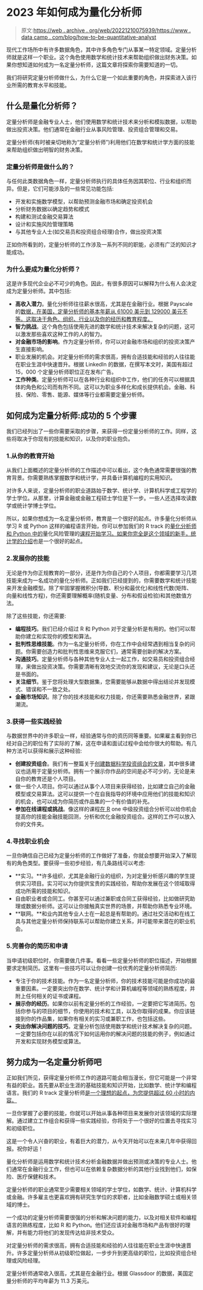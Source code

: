 # 2023 年如何成为量化分析师

> 原文:[https://web . archive . org/web/20221210075939/https://www . data camp . com/blog/how-to-be-quantitative-analyst](https://web.archive.org/web/20221210075939/https://www.datacamp.com/blog/how-to-become-quantitative-analyst)

现代工作场所中有许多数据角色，其中许多角色专门从事某一特定领域。定量分析师就是这样一个职业。这个角色使用数学和统计技术来帮助组织做出财务决策。如果你想知道如何成为一名定量分析师，这篇文章将探索你需要知道的一切。

我们将研究定量分析师做什么，为什么它是一个如此重要的角色，并探索进入该行业所需的教育水平和技能。

## 什么是量化分析师？

定量分析师是金融专业人士，他们使用数学和统计技术来分析和模拟数据，以帮助做出投资决策。他们通常在金融行业从事风险管理、投资组合管理和交易。

定量分析师(有时被亲切地称为“定量分析师”)利用他们在数学和统计学方面的技能来帮助组织做出明智的财务决策。

### 定量分析师是做什么的？

与任何此类数据角色一样，定量分析师执行的具体任务因其职位、行业和组织而异。但是，它们可能涉及的一些常见功能包括:

*   开发和实施数学模型，以帮助预测金融市场和确定投资机会
*   分析财务数据以确定趋势和模式
*   构建和测试金融交易算法
*   设计和实施风险管理策略
*   与其他专业人士(如交易员和投资组合经理)合作，做出投资决策

正如你所看到的，定量分析师的工作涉及一系列不同的职能，必须有广泛的知识才能成功。

### 为什么要成为量化分析师？

这是许多现代企业必不可少的角色。因此，有很多原因可以解释为什么有人会决定成为定量分析师。其中包括:

*   **高收入潜力**。量化分析师往往薪水很高，尤其是在金融行业。根据 Payscale 的[数据，在美国，定量分析师的基本年薪从 61000 美元到 129000 美元不等。这取决于角色、组织、行业以及你的经历和教育程度。](https://web.archive.org/web/20221212135827/https://www.payscale.com/research/US/Job=Quantitative_Analyst/Salary)
*   **智力挑战**。这个角色包括使用先进的数学和统计技术来解决复杂的问题，这可以激发那些喜欢这种工作的人的智力。
*   **对金融市场的影响**。作为定量分析师，你可以对金融市场和组织的投资决策产生直接影响。
*   职业发展的机会。对定量分析师的需求很高，拥有合适技能和经验的人往往能在职业生涯中快速晋升。根据 LinkedIn 的数据，在撰写本文时，美国有超过 15，000 个定量分析师职位正在发布广告。
*   **工作种类**。定量分析师可以在各种行业和组织中工作，他们的任务可以根据具体的角色和公司而有所不同。这可以为职业多样化和成长提供机会。金融、科技、保险、零售、能源、媒体等行业都需要定量分析师。

## 如何成为定量分析师:成功的 5 个步骤

我们已经列出了一些你需要采取的步骤，来获得一份定量分析师的工作。同样，这些将取决于你现有的技能和知识，以及你的职业抱负。

### 1.从你的教育开始

从我们上面概述的定量分析师的工作描述中可以看出，这个角色通常需要很强的教育背景。你需要熟练掌握数学和统计学，并具备计算机编程的实用知识。

对许多人来说，定量分析师的职业道路始于数学、统计学、计算机科学或工程学的学士学位。从那里，计算金融或金融工程硕士学位是下一步。一些人还选择攻读数学或统计学博士学位。

所以，如果你想成为一名定量分析师，教育是一个很好的起点。许多量化分析师从学习 R 或 Python 这样的编程语言开始，你可以参加我们的 R track 的[量化分析师和 Python 中的](https://web.archive.org/web/20221212135827/https://www.datacamp.com/tracks/quantitative-analyst-with-r)量化风险管理的[课程开始学习。如果你完全是这个领域的新手，统计学的](https://web.archive.org/web/20221212135827/https://www.datacamp.com/courses/quantitative-risk-management-in-python)[介绍](https://web.archive.org/web/20221212135827/https://www.datacamp.com/courses/introduction-to-statistics)也是一个很好的起点。

### 2.发展你的技能

无论是作为你正规教育的一部分，还是作为你自己的个人项目，你都需要学习几项技能来成为一名成功的量化分析师。正如我们已经提到的，你需要数学和统计技能来开发金融模型。除了牢固掌握微积分(导数、积分和最优化)和线性代数(矩阵、向量和线性方程)，你还需要理解概率(随机变量、分布和假设检验)和其他数值方法。

除了这些技能，你还需要:

*   **编程技巧**。我们已经介绍过 R 和 Python 对于定量分析是有用的。他们可以帮助你建立和实现你的模型和算法。
*   **批判性思维技能**。作为一名定量分析师，你在工作中会经常遇到相当复杂的问题。你需要创造力和批判性思维来克服它们，通常需要创新的解决方案。
*   **沟通技巧**。定量分析师与各种其他专业人士一起工作，如交易员和投资组合经理，来做出投资决策。你需要清晰有效地交流你的发现和建议，无论是口头还是书面的。
*   **关注细节**。鉴于您将处理大型数据集，您需要能够从数据中得出结论并发现模式、错误和不一致之处。
*   **金融市场知识**。除了你的技术技能和权力技能，你还需要熟悉金融世界，紧跟潮流。

### 3.获得一些实践经验

与数据世界中的许多职业一样，经验通常与你的资历同等重要。如果雇主看到你已经对自己的职位有了实际的了解，这在申请和面试过程中会给你很大的帮助。有几种方法可以获得和展示这种经验:

*   **创建投资组合**。我们有一整篇关于[创建数据科学投资组合的文章](https://web.archive.org/web/20221212135827/https://www.datacamp.com/blog/how-to-build-a-great-data-science-portfolio-with-examples)，其中很多建议也适用于定量分析师。拥有一个展示你作品的空间是必不可少的，无论是来自你的教育还是个人项目。
*   做一些个人项目。你可以通过从事个人项目来获得经验，比如建立自己的金融模型或交易算法。这可以提供一个在自我指导的环境中应用他们的技能和知识的机会，也可以成为你简历或作品集的一个有价值的补充。
*   **参加在线课程或挑战**。像这样的课程[在 R](https://web.archive.org/web/20221212135827/https://www.datacamp.com/courses/intermediate-portfolio-analysis-in-r) one 中级投资组合分析可以给你机会提高你的技能金融技能回测，分析和优化金融投资组合。这样的工作可以放入你的文件夹。

### 4.寻找职业机会

一旦你确信自己已经为定量分析师的工作做好了准备，你就会想要开始深入了解现有的角色类型。要获得一些初步经验，有几条路线可以考虑:

*   **实习。**许多组织，尤其是金融行业的组织，为对定量分析感兴趣的学生提供实习项目。实习可以为你提供宝贵的实践经验，帮助你发展在这个领域取得成功所需的技能和知识。
*   自由职业者或合同工。你甚至可以通过兼职或合同工获得经验，比如做研究助理或数据分析师。这可以让你接触真实世界的场景，并帮助你熟悉专业环境。
*   **联网。**和业内其他专业人士在一起总是有帮助的。通过社交活动和在线工具与其他定量分析师保持联系可以帮助你建立关系，并可能带来潜在的职业机会。

### 5.完善你的简历和申请

当申请初级职位时，你需要做几件事。看看一些定量分析师的职位描述，开始根据要求定制简历。这里有一些技巧可以让你创建一份优秀的定量分析师简历:

*   专注于你的技术技能。作为一名定量分析师，你的技术技能可能是你成功的最重要因素。一定要突出你在数学、统计学和计算机编程等领域的熟练程度，并附上任何相关的证书或课程。
*   **展示你的经历**。如果你以前有定量分析的工作经验，一定要把它写进简历。包括你参与的项目的细节，你使用的技术和工具，以及你取得的成果。你应该链接到你的作品集，如果你有相关的实习或兼职工作，也包括这些。
*   **突出你解决问题的技巧**。定量分析包括使用数学和统计技术解决复杂的问题。一定要包括你在以前的情况下如何运用你的解决问题的技能的例子，例如通过开发和实现财务模型或算法。

## 努力成为一名定量分析师吧

正如我们所见，获得定量分析师工作的道路可能会相当漫长，但它可能是一个非常有益的职业。首先要从职业生涯的基础技能和知识开始，比如数学、统计学和编程语言。我们的 R track 定量分析师[是一个理想的起点，为您提供超过 60 小时的内容。](https://web.archive.org/web/20221212135827/https://www.datacamp.com/tracks/quantitative-analyst-with-r)

一旦你掌握了必要的技能，你就可以开始从事各种项目来发展你对该领域的实际理解。通过建立工作组合和获得一些实践经验，你将处于一个很好的位置去寻找实习和初级职位。

这是一个令人兴奋的职业，有着巨大的潜力，从今天开始可以在未来几年中获得回报。祝你好运！

量化分析师是运用数学和统计技术分析金融数据并做出预测或决策的专业人士。他们通常在金融行业工作，但也可以在依赖复杂数据分析的其他行业找到他们，如保险、医疗保健和技术。

定量分析师的职业通常至少需要相关领域的学士学位，如数学、统计、计算机科学或金融。许多雇主也更喜欢拥有研究生学位的求职者，比如金融数学硕士或相关领域的博士。

一个成功的定量分析师需要很强的分析和解决问题的能力，以及对相关软件和编程语言的熟练程度，比如 R 和 Python。他们还应该对金融市场和产品有很好的理解，并有能力将他们的发现传达给非技术受众。

对定量分析师的需求很高，拥有合适技能和经验的人往往能在职业生涯中快速晋升。许多定量分析师从初级职位做起，一步步升到更高级的职位，比如投资组合经理或风险经理。

定量分析师通常收入很高，尤其是在金融行业。根据 Glassdoor 的数据，美国定量分析师的平均年薪为 11.3 万美元。